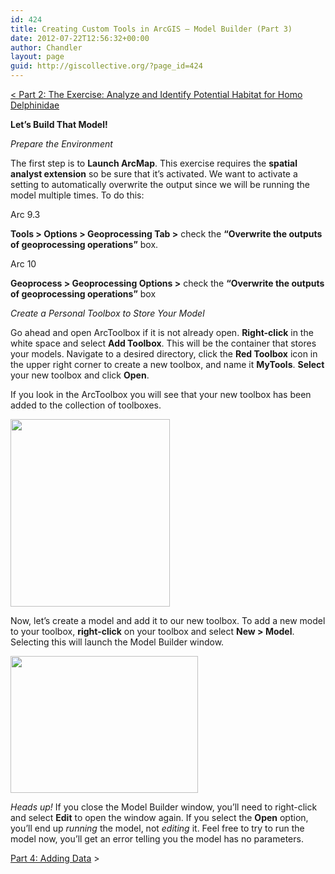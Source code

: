 ```yaml
---
id: 424
title: Creating Custom Tools in ArcGIS – Model Builder (Part 3)
date: 2012-07-22T12:56:32+00:00
author: Chandler
layout: page
guid: http://giscollective.org/?page_id=424
---
```

[< Part 2: The Exercise: Analyze and Identify Potential Habitat for Homo Delphinidae](http://giscollective.org/tutorials/gis-techniques/creating-custom-tools-in-arcgis-model-builder-3/)

**Let’s Build That Model!**

_Prepare the Environment_
  
The first step is to **Launch ArcMap**. This exercise requires the **spatial analyst extension** so be sure that it’s activated. We want to activate a setting to automatically overwrite the output since we will be running the model multiple times. To do this:

Arc 9.3
  
**Tools > Options > Geoprocessing Tab >** check the **“Overwrite the outputs of geoprocessing operations”** box.

Arc 10
  
**Geoprocess > Geoprocessing Options >** check the **“Overwrite the outputs of geoprocessing operations”** box

_Create a Personal Toolbox to Store Your Model_
  
Go ahead and open ArcToolbox if it is not already open. **Right-click** in the white space and select **Add Toolbox**. This will be the container that stores your models. Navigate to a desired directory, click the **Red Toolbox** icon in the upper right corner to create a new toolbox, and name it **MyTools**. **Select** your new toolbox and click **Open**.

If you look in the ArcToolbox you will see that your new toolbox has been added to the collection of toolboxes.

[<img class="size-medium wp-image-425 aligncenter" title="newToolbox" src="http://giscollective.org/wp-content/uploads/2012/07/newToolbox-255x300.png" alt="" width="255" height="300" />](http://giscollective.org/wp-content/uploads/2012/07/newToolbox.png)

Now, let’s create a model and add it to our new toolbox. To add a new model to your toolbox, **right-click** on your toolbox and select **New > Model**. Selecting this will launch the Model Builder window.

[<img class="aligncenter size-medium wp-image-431" title="modelBuilderWindow" src="http://giscollective.org/wp-content/uploads/2012/07/modelBuilderWindow-300x219.png" alt="" width="300" height="219" />](http://giscollective.org/wp-content/uploads/2012/07/modelBuilderWindow.png)

_Heads up!_ If you close the Model Builder window, you’ll need to right-click and select **Edit** to open the window again. If you select the **Open** option, you’ll end up _running_ the model, not _editing_ it. Feel free to try to run the model now, you’ll get an error telling you the model has no parameters.

[Part 4: Adding Data](http://giscollective.org/tutorials/gis-techniques/creating-custom-tools-in-arcgis-model-builder-part-4/) >